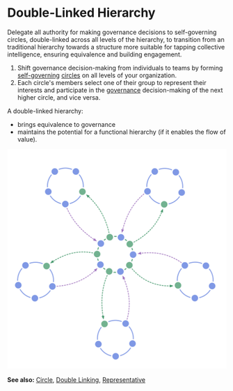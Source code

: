 # Double-Linked Hierarchy

<summary>
Delegate all authority for making governance decisions to self-governing circles, double-linked across all levels of the hierarchy, to transition from an traditional hierarchy towards a structure more suitable for tapping collective intelligence, ensuring equivalence and building engagement.
</summary>

1. Shift governance decision-making from individuals to teams by forming [self-governing](glossary:governance) [circles](glossary:circle) on all levels of your organization.
2. Each circle's members select one of their group to represent their interests and participate in the [governance](glossary:governance) decision-making of the next higher circle, and vice versa.

A double-linked hierarchy:

- brings equivalence to governance
- maintains the potential for a functional hierarchy (if it enables the flow of value).

![A double-linked hierarchy: not your typical hierarchy](img/structural-patterns/double-linked-hierarchy.png)

**See also:** [Circle](section:circle), [Double Linking](section:double-linking), [Representative](section:representative)